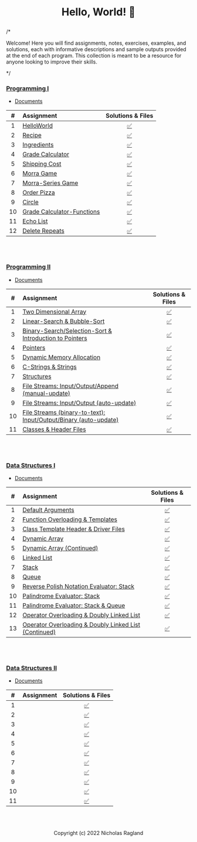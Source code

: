 # <p align="center"> Hello, World! 🦖 </p>

/*

Welcome! Here you will find assignments, notes, exercises, examples, and solutions, each with informative descriptions and sample outputs provided at the end of each program. This collection is meant to be a resource for anyone looking to improve their skills.

*/

### [Programming I](/programming-I)
* [Documents](programming-I/docs/)

| # | Assignment | Solutions & Files |
|:---:|:---|:---:|
| 1 | [HelloWorld](programming-I/assignments/01-helloworld/docs/FA_A1_HelloWorld.pdf) | [:white_check_mark:](./programming-I/assignments/01-helloworld) | 
| 2 | [Recipe](programming-I/assignments/02-recipe/docs/FA_A2_Recipe.pdf) | [:white_check_mark:](./programming-I/assignments/02-recipe) |  
| 3 | [Ingredients](programming-I/assignments/03-ingredients/docs/FA_A3_Ingredient.pdf) | [:white_check_mark:](./programming-I/assignments/03-ingredients) |  
| 4 | [Grade Calculator](programming-I/assignments/04-gradeCalc/docs/FA_A4_gradeCalc.pdf) | [:white_check_mark:](./programming-I/assignments/04-gradeCalc) |  
| 5 | [Shipping Cost](programming-I/assignments/05-shippingCost/docs/FA_A5_shipping_Cost.pdf) | [:white_check_mark:](./programming-I/assignments/05-shippingCost) |  
| 6 | [Morra Game](programming-I/assignments/06-morra/docs/FA_A6_Morra.pdf) |  [:white_check_mark:](./programming-I/assignments/06-morra) |
| 7 | [Morra-Series Game](programming-I/assignments/07-morraSeries/docs/FA_A7_MorraSerries.pdf) | [:white_check_mark:](./programming-I/assignments/07-morraSeries) | 
| 8 | [Order Pizza](programming-I/assignments/08-pizza/docs/FA_A8_Pizza.pdf) | [:white_check_mark:](./programming-I/assignments/08-pizza) |  
| 9 | [Circle](programming-I/assignments/09-circleArea/docs/FA_A9CircleArea.pdf) | [:white_check_mark:](./programming-I/assignments/09-circleArea) |  
| 10 | [Grade Calculator-Functions](programming-I/assignments/10-gradeCalc2/) | [:white_check_mark:](./programming-I/assignments/10-gradeCalc2) |  
| 11 | [Echo List](programming-I/assignments/11-echoList/) | [:white_check_mark:](./programming-I/assignments/11-echoList) |  
| 12 | [Delete Repeats](programming-I/assignments/12-deleteRepeats/docs/FA_A12_DeleteRepeats.pdf) | [:white_check_mark:](./programming-I/assignments/12-deleteRepeats) |  
<br>
<br>

### [Programming II](/programming-II)
* [Documents](programming-II/docs/)

| # | Assignment | Solutions & Files |
|:---:|:---|:---:|
| 1 | [Two Dimensional Array](programming-II/assignments/01-twoDimensionalArray/docs/Assignment_1.pdf) | [:white_check_mark:](./programming-II/assignments/01-twoDimensionalArray) |
| 2 | [Linear-Search & Bubble-Sort](programming-II/assignments/02-linearSearch-BubbleSort/docs/Assignment_2.pdf) | [:white_check_mark:](./programming-II/assignments/02-linearSearch-BubbleSort) |
| 3 | [Binary-Search/Selection-Sort & Introduction to Pointers](programming-II/assignments/03-binarySearch-selectionSort_introToPointers/docs/Assignment_3.pdf) | [:white_check_mark:](./programming-II/assignments/03-binarySearch-selectionSort_introToPointers)|
| 4 | [Pointers](programming-II/assignments/04-pointers/docs/Assignment_4.pdf) | [:white_check_mark:](./programming-II/assignments/04-pointers) |
| 5 | [Dynamic Memory Allocation](programming-II/assignments/05-dynamicMemoryAllocation/docs/Assignment_5.pdf) | [:white_check_mark:](./programming-II/assignments/05-dynamicMemoryAllocation) |
| 6 | [C-Strings & Strings](programming-II/assignments/06-cString-string/docs/Assignment_6.pdf) | [:white_check_mark:](./programming-II/assignments/06-cString-string) |
| 7 | [Structures](programming-II/assignments/07-structures/docs/Assignment_7.pdf) | [:white_check_mark:](./programming-II/assignments/07-structures) |
| 8 | [File Streams: Input/Output/Append (manual-update)](programming-II/assignments/08-fstream-manualUpdate/docs/Assignment_8.pdf) | [:white_check_mark:](./programming-II/assignments/08-fstream-manualUpdate) |
| 9 | [File Streams: Input/Output (auto-update)](programming-II/assignments/09-fstream-autoUpdate/docs/Assignment_9.pdf) | [:white_check_mark:](./programming-II/assignments/09-fstream-autoUpdate) |
| 10 | [File Streams (binary-to-text): Input/Output/Binary (auto-update)](programming-II/assignments/10-fstream-autoUpdate-binaryToText/docs/Assignment_10.pdf) | [:white_check_mark:](./programming-II/assignments/10-fstream-autoUpdate-binaryToText) |
| 11 | [Classes & Header Files](programming-II/assignments/11-classes-headerFiles/docs/Assignment_11.pdf) | [:white_check_mark:](./programming-II/assignments/11-classes-headerFiles) |

<br>
<br>

### [Data Structures I](/data_structures-I)
* [Documents](data_structures-I/docs/)

| # | Assignment | Solutions & Files |
|:---:|:---|:---:|
| 1 | [Default Arguments](data_structures-I/assignments/01-defaultArgs/docs) | [:white_check_mark:](./data_structures-I/assignments/01-defaultArgs) |
| 2 | [Function Overloading & Templates](data_structures-I/assignments/02-max/docs) | [:white_check_mark:](./data_structures-I/assignments/02-max) |
| 3 | [Class Template Header & Driver Files](data_structures-I/assignments/03-dyad/docs) | [:white_check_mark:](./data_structures-I/assignments/03-dyad) |
| 4 | [Dynamic Array](data_structures-I/assignments/04-AList/docs) | [:white_check_mark:](./data_structures-I/assignments/04-AList) |
| 5 | [Dynamic Array (Continued)](data_structures-I/assignments/05-AList/docs) | [:white_check_mark:](./data_structures-I/assignments/05-AList) |
| 6 | [Linked List](data_structures-I/assignments/06-LList/docs) | [:white_check_mark:](./data_structures-I/assignments/06-LList) |
| 7 | [Stack](data_structures-I/assignments/07-Stack/docs) | [:white_check_mark:](./data_structures-I/assignments/07-Stack) |
| 8 | [Queue](data_structures-I/assignments/08-Queue/docs) | [:white_check_mark:](./data_structures-I/assignments/08-Queue) |
| 9 | [Reverse Polish Notation Evaluator: Stack](data_structures-I/assignments/09-rpnStack/docs) | [:white_check_mark:](./data_structures-I/assignments/09-rpnStack) |
| 10 | [Palindrome Evaluator: Stack](data_structures-I/assignments/10-palindromes/docs) | [:white_check_mark:](./data_structures-I/assignments/10-palindromes) |
| 11 | [Palindrome Evaluator: Stack & Queue](data_structures-I/assignments/11-pal2/docs) | [:white_check_mark:](./data_structures-I/assignments/11-pal2) |
| 12 | [Operator Overloading & Doubly Linked List](data_structures-I/assignments/12-DLList/docs) | [:white_check_mark:](./data_structures-I/assignments/12-DLList) |
| 13 | [Operator Overloading & Doubly Linked List (Continued)](data_structures-I/assignments/13-DLList/docs) | [:white_check_mark:](./data_structures-I/assignments/13-DLList) |

<br>
<br>

### [Data Structures II](/data_structures-II)
* [Documents](data_structures-II/docs/)

| # | Assignment | Solutions & Files |
|:---:|:---|:---:|
| 1 | [](data_structures-II/assignments/) | [:white_check_mark:](./data_structures-II/assignments/) |
| 2 | [](data_structures-II/assignments/) | [:white_check_mark:](./data_structures-II/assignments/) |
| 3 | [](data_structures-II/assignments/) | [:white_check_mark:](./data_structures-II/assignments/) |
| 4 | [](data_structures-II/assignments/) | [:white_check_mark:](./data_structures-II/assignments/) |
| 5 | [](data_structures-II/assignments/) | [:white_check_mark:](./data_structures-II/assignments/) |
| 6 | [](data_structures-II/assignments/) | [:white_check_mark:](./data_structures-II/assignments/) |
| 7 | [](data_structures-II/assignments/) | [:white_check_mark:](./data_structures-II/assignments/) |
| 8 | [](data_structures-II/assignments/) | [:white_check_mark:](./data_structures-II/assignments/) |
| 9 | [](data_structures-II/assignments/) | [:white_check_mark:](./data_structures-II/assignments/) |
| 10 | [](data_structures-II/assignments/) | [:white_check_mark:](./data_structures-II/assignments/) |
| 11 | [](data_structures-II/assignments/) | [:white_check_mark:](./data_structures-II/assignments/) |

<br>
<br>
<p align="center"> Copyright (c) 2022 Nicholas Ragland </p>
